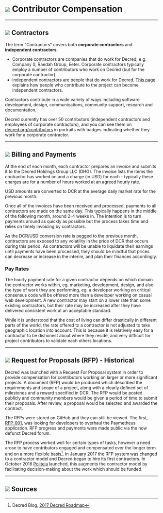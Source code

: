 # <img class="dcr-icon" src="/img/dcr-icons/ObtainingDecred.svg" /> Contributor Compensation

---

## <img class="dcr-icon" src="/img/dcr-icons/User.svg" /> Contractors

The term "Contractors" covers both **corporate contractors** and **independent contractors**.

* Corporate contractors are companies that do work for Decred, e.g. Company 0,
  Raedah Group, Eeter.
  Corporate contractors typically employ a number of contributors who work on
  Decred (but for the corporate contractor).
* Independent contractors are people that do work for Decred.
  [This page](overview.md) explains how people who contribute to the project can
  become independent contractors.

Contractors contribute in a wide variety of ways including software development, design, communications, community support, research and documentation.

Decred currently has over 50 contributors (independent contractors and employees of corporate contractors), and you can see them on [decred.org/contributors](https://decred.org/contributors/) in portraits with badges indicating whether they work for a corporate contractor.

---

## <img class="dcr-icon" src="/img/dcr-icons/Wallet.svg" /> Billing and Payments

At the end of each month, each contractor prepares an invoice and submits it to the Decred Holdings Group LLC (DHG). The invoice lists the items the contractor has worked on and a charge (in USD) for each - typically these charges are for a number of hours worked at an agreed hourly rate.

USD amounts are converted to DCR at the average daily market rate for the previous month.

Once all of the invoices have been received and processed, payments to all contractors are made on the same day. This typically happens in the middle of the following month, around 2-4 weeks in. The intention is to turn payments around as quickly as possible but the process takes time and relies on timely invoicing by contractors.

As the DCR/USD conversion rate is pegged to the previous month, contractors are exposed to any volatility in the price of DCR that occurs during this period. As contractors will be unable to liquidate their earnings until payments have been processed, they should be mindful that prices can decrease or increase in the interim, and plan their finances accordingly.

### Pay Rates

The hourly payment rate for a given contractor depends on which domain the
contractor works within, eg. marketing, development, design, and also the type
of work they are performing, eg. a developer working on critical consensus code
will be offered more than a developer working on casual web development.
A new contractor may start on a lower rate than some existing contractors, but
their rate may be increased after they have delivered consistent work at an
acceptable standard.

While it is understood that the cost of living can differ drastically in
different parts of the world, the rate offered to a contractor is not adjusted
to take geographic location into account.
This is because it is relatively easy for a contractor to be dishonest about
where they reside, and very difficult for project contributors to validate
each others locations.

---

## <img class="dcr-icon" src="/img/dcr-icons/RFP.svg" /> Request for Proposals (RFP) - Historical

Decred was launched with a Request For Proposal system in order to provide compensation for contributors working on larger or more significant projects. A document (RFP) would be produced which described the requirements and scope of a project, along with a clearly defined set of milestones and a reward specified in DCR. The RFP would be posted publicly and community members would be given a period of time to submit their proposals. After review, a proposal would be selected and awarded the contract.

The RFPs were stored on GitHub and they can still be viewed. The first, [RFP-001](https://github.com/decred/RFPs/blob/master/rfp-0001/rfp-0001.md), was looking for developers to overhaul the Paymetheus application. RFP progress and payments were made public via the now defunct Decred forum.

The RFP process worked well for certain types of tasks, however a need arose to have contributors engaged and compensated over the longer term and on a more flexible basis[^1]. In January 2017 the RFP system was changed to a contractor model and Decred began to hire its first contractors. In October 2018 [Politeia](../governance/politeia/overview.md) launched, this augments the contractor model by facilitating decision-making about the work which should be funded.

---

## <img class="dcr-icon" src="/img/dcr-icons/Sources.svg" /> Sources

[^1]: Decred Blog, [2017 Decred Roadmap](https://blog.decred.org/2017/01/09/2017-Decred-Roadmap/)
